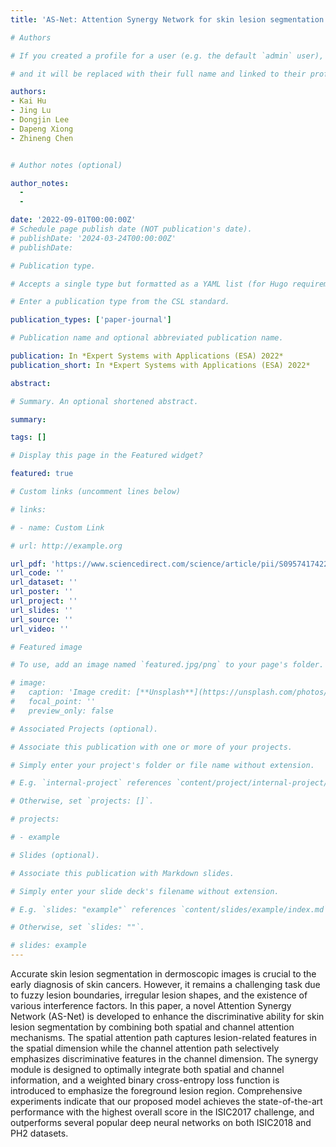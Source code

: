 ```yaml
---
title: 'AS-Net: Attention Synergy Network for skin lesion segmentation'

# Authors

# If you created a profile for a user (e.g. the default `admin` user), write the username (folder name) here

# and it will be replaced with their full name and linked to their profile.

authors:
- Kai Hu
- Jing Lu
- Dongjin Lee
- Dapeng Xiong
- Zhineng Chen


# Author notes (optional)

author_notes:
  - 
  - 

date: '2022-09-01T00:00:00Z'
# Schedule page publish date (NOT publication's date).
# publishDate: '2024-03-24T00:00:00Z'
# publishDate: 

# Publication type.

# Accepts a single type but formatted as a YAML list (for Hugo requirements).

# Enter a publication type from the CSL standard.

publication_types: ['paper-journal']

# Publication name and optional abbreviated publication name.

publication: In *Expert Systems with Applications (ESA) 2022*
publication_short: In *Expert Systems with Applications (ESA) 2022*

abstract: 

# Summary. An optional shortened abstract.

summary: 

tags: []

# Display this page in the Featured widget?

featured: true

# Custom links (uncomment lines below)

# links:

# - name: Custom Link

# url: http://example.org

url_pdf: 'https://www.sciencedirect.com/science/article/pii/S0957417422005139'
url_code: ''
url_dataset: ''
url_poster: ''
url_project: ''
url_slides: ''
url_source: ''
url_video: ''

# Featured image

# To use, add an image named `featured.jpg/png` to your page's folder.

# image:
#   caption: 'Image credit: [**Unsplash**](https://unsplash.com/photos/pLCdAaMFLTE)'
#   focal_point: ''
#   preview_only: false

# Associated Projects (optional).

# Associate this publication with one or more of your projects.

# Simply enter your project's folder or file name without extension.

# E.g. `internal-project` references `content/project/internal-project/index.md`.

# Otherwise, set `projects: []`.

# projects:

# - example

# Slides (optional).

# Associate this publication with Markdown slides.

# Simply enter your slide deck's filename without extension.

# E.g. `slides: "example"` references `content/slides/example/index.md`.

# Otherwise, set `slides: ""`.

# slides: example
---
```

Accurate skin lesion segmentation in dermoscopic images is crucial to the early diagnosis of skin cancers. However, it remains a challenging task due to fuzzy lesion boundaries, irregular lesion shapes, and the existence of various interference factors. In this paper, a novel Attention Synergy Network (AS-Net) is developed to enhance the discriminative ability for skin lesion segmentation by combining both spatial and channel attention mechanisms. The spatial attention path captures lesion-related features in the spatial dimension while the channel attention path selectively emphasizes discriminative features in the channel dimension. The synergy module is designed to optimally integrate both spatial and channel information, and a weighted binary cross-entropy loss function is introduced to emphasize the foreground lesion region. Comprehensive experiments indicate that our proposed model achieves the state-of-the-art performance with the highest overall score in the ISIC2017 challenge, and outperforms several popular deep neural networks on both ISIC2018 and PH2 datasets.